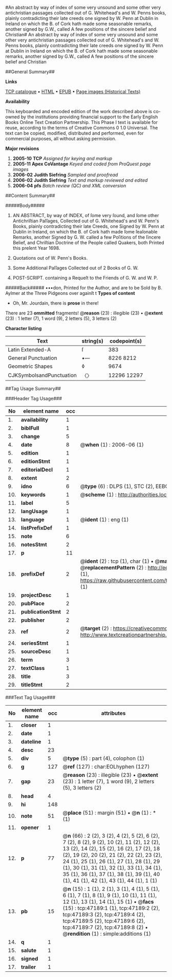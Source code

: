 #An abstract by way of index of some very unsound and some other very antichristian passages collected out of G. Whitehead's and W. Penns books, plainly contradicting their late creeds one signed by W. Penn at Dublin in Ireland on which the B. of Cork hath made some seasonable remarks, another signed by G.W., called A few positions of the sincere belief and Christian#
An abstract by way of index of some very unsound and some other very antichristian passages collected out of G. Whitehead's and W. Penns books, plainly contradicting their late creeds one signed by W. Penn at Dublin in Ireland on which the B. of Cork hath made some seasonable remarks, another signed by G.W., called A few positions of the sincere belief and Christian

##General Summary##

**Links**

[TCP catalogue](http://www.ota.ox.ac.uk/tcp/)  • 
[HTML](http://tei.it.ox.ac.uk/tcp/Texts-HTML/free/A65/A65832.html)  • 
[EPUB](http://tei.it.ox.ac.uk/tcp/Texts-EPUB/free/A65/A65832.epub) • 
[Page images (Historical Texts)](https://data.historicaltexts.jisc.ac.uk/view?pubId=eebo-11259152e&pageId=eebo-11259152e-47189-1)

**Availability**

This keyboarded and encoded edition of the
	       work described above is co-owned by the institutions
	       providing financial support to the Early English Books
	       Online Text Creation Partnership. This Phase I text is
	       available for reuse, according to the terms of Creative
	       Commons 0 1.0 Universal. The text can be copied,
	       modified, distributed and performed, even for
	       commercial purposes, all without asking permission.

**Major revisions**

1. __2005-10__ __TCP__ *Assigned for keying and markup*
1. __2005-11__ __Apex CoVantage__ *Keyed and coded from ProQuest page images*
1. __2006-02__ __Judith Siefring__ *Sampled and proofread*
1. __2006-02__ __Judith Siefring__ *Text and markup reviewed and edited*
1. __2006-04__ __pfs__ *Batch review (QC) and XML conversion*

##Content Summary##

#####Body#####

1. AN ABSTRACT, by way of INDEX, of ſome very ſound, and ſome other Antichriſtian Paſſages, Collected out of G. Whitehead's and W. Penn's Books, plainly contradicting their late Creeds, one Signed by W. Penn at Dublin in Ireland, on which the B. of Cork hath made ſome ſeaſonable Remarks, another Signed by G. W. called a few Poſitions of the ſincere Belief, and Chriſtian Doctrine of the People called Quakers, both Printed this preſent Year 1698.

1. Quotations out of W. Penn's Books.

1. Some Additional Paſſages Collected out of 2 Books of G. W.

1. POST-SCRIPT. containing a Requeſt to the Friends of G. W. and W. P.

#####Back#####
•••don, Printed for the Author, and are to be Sold by B. Aylmer at the Three Pidgeons over againſt t
**Types of content**

  * Oh, Mr. Jourdain, there is **prose** in there!

There are 23 **ommitted** fragments! 
 @__reason__ (23) : illegible (23)  •  @__extent__ (23) : 1 letter (7), 1 word (9), 2 letters (5), 3 letters (2)

**Character listing**


|Text|string(s)|codepoint(s)|
|---|---|---|
|Latin Extended-A|ſ|383|
|General Punctuation|•—|8226 8212|
|Geometric Shapes|◊|9674|
|CJKSymbolsandPunctuation|〈〉|12296 12297|

##Tag Usage Summary##

###Header Tag Usage###

|No|element name|occ|attributes|
|---|---|---|---|
|1.|__availability__|1||
|2.|__biblFull__|1||
|3.|__change__|5||
|4.|__date__|8| @__when__ (1) : 2006-06 (1)|
|5.|__edition__|1||
|6.|__editionStmt__|1||
|7.|__editorialDecl__|1||
|8.|__extent__|2||
|9.|__idno__|6| @__type__ (6) : DLPS (1), STC (2), EEBO-CITATION (1), OCLC (1), VID (1)|
|10.|__keywords__|1| @__scheme__ (1) : http://authorities.loc.gov/ (1)|
|11.|__label__|5||
|12.|__langUsage__|1||
|13.|__language__|1| @__ident__ (1) : eng (1)|
|14.|__listPrefixDef__|1||
|15.|__note__|6||
|16.|__notesStmt__|2||
|17.|__p__|11||
|18.|__prefixDef__|2| @__ident__ (2) : tcp (1), char (1)  •  @__matchPattern__ (2) : ([0-9\-]+):([0-9IVX]+) (1), (.+) (1)  •  @__replacementPattern__ (2) : http://eebo.chadwyck.com/downloadtiff?vid=$1&page=$2 (1), https://raw.githubusercontent.com/textcreationpartnership/Texts/master/tcpchars.xml#$1 (1)|
|19.|__projectDesc__|1||
|20.|__pubPlace__|2||
|21.|__publicationStmt__|2||
|22.|__publisher__|2||
|23.|__ref__|2| @__target__ (2) : https://creativecommons.org/publicdomain/zero/1.0/ (1), http://www.textcreationpartnership.org/docs/. (1)|
|24.|__seriesStmt__|1||
|25.|__sourceDesc__|1||
|26.|__term__|3||
|27.|__textClass__|1||
|28.|__title__|3||
|29.|__titleStmt__|2||


###Text Tag Usage###

|No|element name|occ|attributes|
|---|---|---|---|
|1.|__closer__|1||
|2.|__date__|1||
|3.|__dateline__|1||
|4.|__desc__|23||
|5.|__div__|5| @__type__ (5) : part (4), colophon (1)|
|6.|__g__|127| @__ref__ (127) : char:EOLhyphen (127)|
|7.|__gap__|23| @__reason__ (23) : illegible (23)  •  @__extent__ (23) : 1 letter (7), 1 word (9), 2 letters (5), 3 letters (2)|
|8.|__head__|4||
|9.|__hi__|148||
|10.|__note__|51| @__place__ (51) : margin (51)  •  @__n__ (1) : * (1)|
|11.|__opener__|1||
|12.|__p__|77| @__n__ (66) : 2 (2), 3 (2), 4 (2), 5 (2), 6 (2), 7 (2), 8 (2), 9 (2), 10 (2), 11 (2), 12 (2), 13 (2), 14 (2), 15 (2), 16 (2), 17 (2), 18 (2), 19 (2), 20 (2), 21 (2), 22 (2), 23 (2), 24 (1), 25 (1), 26 (1), 27 (1), 28 (1), 29 (1), 30 (1), 31 (1), 32 (1), 33 (1), 34 (1), 35 (1), 36 (1), 37 (1), 38 (1), 39 (1), 40 (1), 41 (1), 42 (1), 43 (1), 44 (1), 1 (1)|
|13.|__pb__|15| @__n__ (15) : 1 (1), 2 (1), 3 (1), 4 (1), 5 (1), 6 (1), 7 (1), 8 (1), 9 (1), 10 (1), 11 (1), 12 (1), 13 (1), 14 (1), 15 (1)  •  @__facs__ (15) : tcp:47189:1 (1), tcp:47189:2 (2), tcp:47189:3 (2), tcp:47189:4 (2), tcp:47189:5 (2), tcp:47189:6 (2), tcp:47189:7 (2), tcp:47189:8 (2)  •  @__rendition__ (1) : simple:additions (1)|
|14.|__q__|1||
|15.|__salute__|1||
|16.|__signed__|1||
|17.|__trailer__|1||
